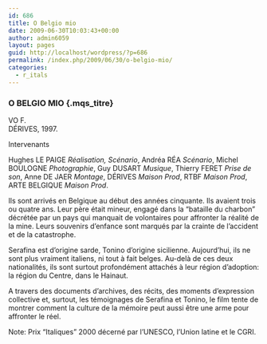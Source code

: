 ```yaml
---
id: 686
title: O Belgio mio
date: 2009-06-30T10:03:43+00:00
author: admin6059
layout: pages
guid: http://localhost/wordpress/?p=686
permalink: /index.php/2009/06/30/o-belgio-mio/
categories:
  - r_itals
---
```

### O BELGIO MIO {.mqs_titre}

<p class="mqs_techniques">
  VO F.<br /> DÉRIVES, 1997.
</p>

Intervenants

<p class="mqs_per">
  Hughes LE PAIGE <em>Réalisation, Scénario</em>, Andréa RÉA <em>Scénario</em>, Michel BOULOGNE <em>Photographie</em>, Guy DUSART <em>Musique</em>, Thierry FERET <em>Prise de son</em>, Anne DE JAER <em>Montage</em>, DÉRIVES <em>Maison Prod</em>, RTBF <em>Maison Prod</em>, ARTE BELGIQUE <em>Maison Prod</em>.
</p>

<p class="mqs_not">
  Ils sont arrivés en Belgique au début des années cinquante. Ils avaient trois ou quatre ans. Leur père était mineur, engagé dans la &#8220;bataille du charbon&#8221; décrétée par un pays qui manquait de volontaires pour affronter la réalité de la mine. Leurs souvenirs d&#8217;enfance sont marqués par la crainte de l&#8217;accident et de la catastrophe.
</p>

<p class="mqs_not">
  Serafina est d&#8217;origine sarde, Tonino d&#8217;origine sicilienne. Aujourd&#8217;hui, ils ne sont plus vraiment italiens, ni tout à fait belges. Au-delà de ces deux nationalités, ils sont surtout profondément attachés à leur région d&#8217;adoption: la région du Centre, dans le Hainaut.
</p>

<p class="mqs_not">
  A travers des documents d&#8217;archives, des récits, des moments d&#8217;expression collective et, surtout, les témoignages de Serafina et Tonino, le film tente de montrer comment la culture de la mémoire peut aussi être une arme pour affronter le réel.
</p>

<p class="mqs_not">
  Note: Prix &#8220;Italiques&#8221; 2000 décerné par l&#8217;UNESCO, l&#8217;Union latine et le CGRI.
</p>